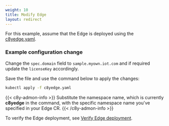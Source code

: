 ```yaml
---
weight: 10
title: Modify Edge
layout: redirect
---
```


For this example, assume that the Edge is deployed using the [c8yedge.yaml](/files/edge-k8s/c8yedge.yaml).

### Example configuration change

Change the `spec.domain` field to `sample.myown.iot.com` and if required update the `licenseKey` accordingly.

Save the file and use the command below to apply the changes:

```bash
kubectl apply -f c8yedge.yaml
```
{{< c8y-admon-info >}}
Substitute the namespace name, which is currently **c8yedge** in the command, with the specific namespace name you've specified in your Edge CR. 
{{< /c8y-admon-info >}}

To verify the Edge deployment, see [Verify Edge deployment](/edge-k8s/installing-edge-on-k8/#verify-edge-deployment).